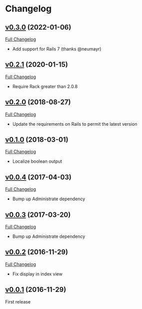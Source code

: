 # Changelog

## [v0.3.0](https://github.com/zooppa/administrate-field-boolean_emoji/tree/v0.3.0) (2022-01-06)

[Full Changelog](https://github.com/zooppa/administrate-field-boolean_emoji/compare/v0.2.1...v0.3.0)

* Add support for Rails 7 (thanks @neumayr)

## [v0.2.1](https://github.com/zooppa/administrate-field-boolean_emoji/tree/v0.2.1) (2020-01-15)

[Full Changelog](https://github.com/zooppa/administrate-field-boolean_emoji/compare/v0.2.0...v0.2.1)

* Require Rack greater than 2.0.8

## [v0.2.0](https://github.com/zooppa/administrate-field-boolean_emoji/tree/v0.2.0) (2018-08-27)

[Full Changelog](https://github.com/zooppa/administrate-field-boolean_emoji/compare/v0.1.0...v0.2.0)

* Update the requirements on Rails to permit the latest version

## [v0.1.0](https://github.com/zooppa/administrate-field-boolean_emoji/tree/v0.1.0) (2018-03-01)

[Full Changelog](https://github.com/zooppa/administrate-field-boolean_emoji/compare/v0.0.4...v0.1.0)

* Localize boolean output

## [v0.0.4](https://github.com/zooppa/administrate-field-boolean_emoji/tree/v0.0.4) (2017-04-03)

[Full Changelog](https://github.com/zooppa/administrate-field-boolean_emoji/compare/v0.0.3...v0.0.4)

* Bump up Administrate dependency

## [v0.0.3](https://github.com/zooppa/administrate-field-boolean_emoji/tree/v0.0.3) (2017-03-20)

[Full Changelog](https://github.com/zooppa/administrate-field-boolean_emoji/compare/v0.0.2...v0.0.3)

* Bump up Administrate dependency

## [v0.0.2](https://github.com/zooppa/administrate-field-boolean_emoji/tree/v0.0.2) (2016-11-29)

[Full Changelog](https://github.com/zooppa/administrate-field-boolean_emoji/compare/v0.0.1...v0.0.2)

* Fix display in index view

## [v0.0.1](https://github.com/zooppa/administrate-field-boolean_emoji/tree/v0.0.1) (2016-11-29)

First release
